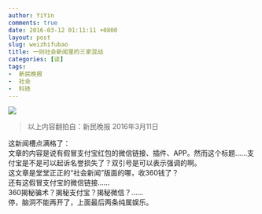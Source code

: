 ```yaml
---
author: YiYin
comments: true
date: 2016-03-12 01:11:11 +0800
layout: post
slug: weizhifubao
title: 一则社会新闻里的三家混战
categories: [读]
tags:
-  新民晚报
-  社会
-  科技
---
```


<a href="/public/images/newspaper/zhifubao.jpg" data-lightbox="zhifubao" data-title="伪支付宝">
<img src="/public/images/newspaper/preview/zhifubaoxiao.jpg"></a><br/>

<div class="quote"> <blockquote>
    	以上内容翻拍自：新民晚报 2016年3月11日
    </blockquote>
</div>

<div class="readreview">这新闻槽点满格了：<br/>
文章的内容是说有假冒支付宝红包的微信链接、插件、APP。然而这个标题……支付宝是不是可以起诉名誉损失了？双引号是可以表示强调的啊。<br/>
这文章是堂堂正正的“社会新闻”版面的哪，收360钱了？<br/>
还有这假冒支付宝的微信链接……<br/>
360揭秘骗术？揭秘支付宝？揭秘微信？……<br/>
停，脑洞不能再开了，上面最后两条纯属娱乐。
</div>
